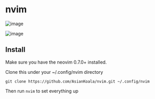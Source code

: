 # nvim
![image](https://i.imgur.com/otzbgJw.png)

![image](https://i.imgur.com/HDT9oiZ.png)

## Install
Make sure you have the neovim 0.7.0+ installed.  

Clone this under your ~/.config/nvim directory

```
git clone https://github.com/AsianKoala/nvim.git ~/.config/nvim
```

Then run `nvim` to set everything up
